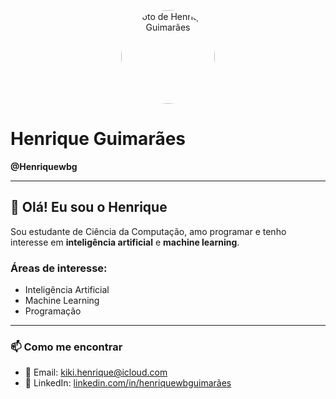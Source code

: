 <!-- Foto de perfil -->
<p align="center">
  <img src="https://github.com/Henriquewbg.png" alt="Foto de Henrique Guimarães" width="150" style="border-radius: 50%;">
</p>

# Henrique Guimarães  
**@Henriquewbg**

---

## 👋 Olá! Eu sou o Henrique

Sou estudante de Ciência da Computação, amo programar e tenho interesse em **inteligência artificial** e **machine learning**.

### Áreas de interesse:
- Inteligência Artificial  
- Machine Learning  
- Programação  

---

### 📫 Como me encontrar

- 📧 Email: kiki.henrique@icloud.com  
- 🔗 LinkedIn: [linkedin.com/in/henriquewbguimarães](https://www.linkedin.com/in/henriquewbguimarães)
